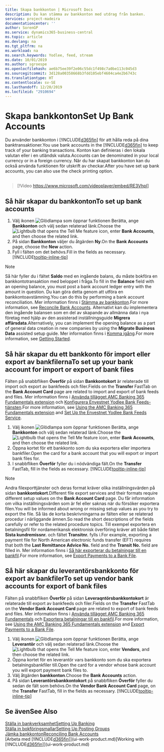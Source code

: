 ```yaml
---
title: Skapa bankkonton | Microsoft Docs
description: Du kan stämma av bankkonton med utdrag från banken.
services: project-madeira
documentationcenter: ''
author: SorenGP
ms.service: dynamics365-business-central
ms.topic: article
ms.devlang: na
ms.tgt_pltfrm: na
ms.workload: na
ms.search.keywords: Yodlee, feed, stream
ms.date: 10/01/2019
ms.author: sgroespe
ms.openlocfilehash: ae6b75ee39f2e06c55dc1f498c7a0be113c045d3
ms.sourcegitcommit: 3d128a00358668b3fdd105ebf4604ca4e2b6743c
ms.translationtype: HT
ms.contentlocale: sv-SE
ms.lasthandoff: 12/20/2019
ms.locfileid: "2910694"
---
```

# <a name="set-up-bank-accounts"></a><span data-ttu-id="b1de8-103">Skapa bankkonton</span><span class="sxs-lookup"><span data-stu-id="b1de8-103">Set Up Bank Accounts</span></span>
<span data-ttu-id="b1de8-104">Du använder bankkonton i [!INCLUDE[d365fin](includes/d365fin_md.md)] för att hålla reda på dina banktransaktioner.</span><span class="sxs-lookup"><span data-stu-id="b1de8-104">You use bank accounts in the [!INCLUDE[d365fin](includes/d365fin_md.md)] to keep track of your banking transactions.</span></span> <span data-ttu-id="b1de8-105">Konton kan definieras i den lokala valutan eller i en utländsk valuta.</span><span class="sxs-lookup"><span data-stu-id="b1de8-105">Accounts can be denominated in your local currency or in a foreign currency.</span></span> <span data-ttu-id="b1de8-106">När du har skapat bankkonton kan du också använda funktionen för utskrift av checkar.</span><span class="sxs-lookup"><span data-stu-id="b1de8-106">After you have set up bank accounts, you can also use the check printing option.</span></span><br><br>  

> [!Video https://www.microsoft.com/videoplayer/embed/RE3Vhpl]

## <a name="to-set-up-bank-accounts"></a><span data-ttu-id="b1de8-107">Så här skapar du bankkonton</span><span class="sxs-lookup"><span data-stu-id="b1de8-107">To set up bank accounts</span></span>
1. <span data-ttu-id="b1de8-108">Välj ikonen ![Glödlampa som öppnar funktionen Berätta](media/ui-search/search_small.png "Berätta vad du vill göra"), ange **Bankkonton** och välj sedan relaterad länk.</span><span class="sxs-lookup"><span data-stu-id="b1de8-108">Choose the ![Lightbulb that opens the Tell Me feature](media/ui-search/search_small.png "Tell me what you want to do") icon, enter **Bank Accounts**, and then choose the related link.</span></span>
2. <span data-ttu-id="b1de8-109">På sidan **Bankkonton** väljer du åtgärden **Ny**.</span><span class="sxs-lookup"><span data-stu-id="b1de8-109">On the **Bank Accounts** page, choose the **New** action.</span></span>
3. <span data-ttu-id="b1de8-110">Fyll i fälten om det behövs.</span><span class="sxs-lookup"><span data-stu-id="b1de8-110">Fill in the fields as necessary.</span></span> [!INCLUDE[tooltip-inline-tip](includes/tooltip-inline-tip_md.md)]

> [!NOTE]
> <span data-ttu-id="b1de8-111">Så här fyller du i fältet **Saldo** med en ingående balans, du måste bokföra en bankkontotransaktion med beloppet i fråga.</span><span class="sxs-lookup"><span data-stu-id="b1de8-111">To fill in the **Balance** field with an opening balance, you must post a bank account ledger entry with the amount in question.</span></span> <span data-ttu-id="b1de8-112">Du kan göra detta genom att utföra en bankkontoavstämning.</span><span class="sxs-lookup"><span data-stu-id="b1de8-112">You can do this by performing a bank account reconciliation.</span></span> <span data-ttu-id="b1de8-113">Mer information finns i [Stämma av bankkonton](bank-how-reconcile-bank-accounts-separately.md).</span><span class="sxs-lookup"><span data-stu-id="b1de8-113">For more information, see [Reconcile Bank Accounts](bank-how-reconcile-bank-accounts-separately.md).</span></span> <span data-ttu-id="b1de8-114">Alternativt kan du implementera den ingående balansen som en del av skapande av allmänna data i nya företag med hjälp av den assisterad inställningsguide **Migrera affärsdata**.</span><span class="sxs-lookup"><span data-stu-id="b1de8-114">Alternatively, you can implement the opening balance as a part of general data creation in new companies by using the **Migrate Business Data** assisted setup guide.</span></span> <span data-ttu-id="b1de8-115">Mer information finns i [Komma igång](product-get-started.md).</span><span class="sxs-lookup"><span data-stu-id="b1de8-115">For more information, see [Getting Started](product-get-started.md).</span></span>

## <a name="to-set-up-your-bank-account-for-import-or-export-of-bank-files"></a><span data-ttu-id="b1de8-116">Så här skapar du ett bankkonto för import eller export av bankfilerna</span><span class="sxs-lookup"><span data-stu-id="b1de8-116">To set up your bank account for import or export of bank files</span></span>
<span data-ttu-id="b1de8-117">Fälten på snabbfliken **Överför** på sidan **Bankkontokort** är relaterade till import och export av bankfeeds och filer.</span><span class="sxs-lookup"><span data-stu-id="b1de8-117">Fields on the **Transfer** FastTab on the **Bank Account Card** page are related to import and export of bank feeds and files.</span></span> <span data-ttu-id="b1de8-118">Mer information finns i [Använda tillägget AMC Banking 365 Fundamentals extension](ui-extensions-amc-banking.md) och [Konfigurera Envestnet Yodlee Bank Feeds-tjänsten](bank-how-setup-bank-statement-service.md).</span><span class="sxs-lookup"><span data-stu-id="b1de8-118">For more information, see [Using the AMC Banking 365 Fundamentals extension](ui-extensions-amc-banking.md) and [Set Up the Envestnet Yodlee Bank Feeds Service](bank-how-setup-bank-statement-service.md).</span></span>

1. <span data-ttu-id="b1de8-119">Välj ikonen ![Glödlampa som öppnar funktionen Berätta](media/ui-search/search_small.png "Berätta vad du vill göra"), ange **Bankkonton** och välj sedan relaterad länk.</span><span class="sxs-lookup"><span data-stu-id="b1de8-119">Choose the ![Lightbulb that opens the Tell Me feature](media/ui-search/search_small.png "Tell me what you want to do") icon, enter **Bank Accounts**, and then choose the related link.</span></span>
2. <span data-ttu-id="b1de8-120">Öppna kortet för ett bankkonto som du ska exportera eller importera bankfiler.</span><span class="sxs-lookup"><span data-stu-id="b1de8-120">Open the card for a bank account that you will export or import bank files for.</span></span>
3. <span data-ttu-id="b1de8-121">I snabbfliken **Överför** fyller du i nödvändiga fält.</span><span class="sxs-lookup"><span data-stu-id="b1de8-121">On the **Transfer** FastTab, fill in the fields as necessary.</span></span> [!INCLUDE[tooltip-inline-tip](includes/tooltip-inline-tip_md.md)]

> [!NOTE]  
>   <span data-ttu-id="b1de8-122">Andra filexporttjänster och deras format kräver olika inställningsvärden på sidan **bankkontokort**.</span><span class="sxs-lookup"><span data-stu-id="b1de8-122">Different file export services and their formats require different setup values on the **Bank Account Card** page.</span></span> <span data-ttu-id="b1de8-123">Du får information om vilka inställningsvärden som är fel eller saknas när du försöker exportera filen.</span><span class="sxs-lookup"><span data-stu-id="b1de8-123">You will be informed about wrong or missing setup values as you try to export the file.</span></span> <span data-ttu-id="b1de8-124">Så läs de korta beskrivningarna av fälten eller se relaterad procedur i närliggande ämnen.</span><span class="sxs-lookup"><span data-stu-id="b1de8-124">So read the short descriptions of the fields carefully or refer to the related procedure topics.</span></span> <span data-ttu-id="b1de8-125">Till exempel exportera en betalningsfil för nordamerikansk elektronisk överföring kräver att både fältet **Sista kundremissnr.** och fältet **Transitnr.** fylls i.</span><span class="sxs-lookup"><span data-stu-id="b1de8-125">For example, exporting a payment file for North American electronic funds transfer (EFT) requires that both the **Last Remittance Advice No.** field and the **Transit No.** field are filled in.</span></span> <span data-ttu-id="b1de8-126">Mer information finns i [Så här exporterar du betalningar till en bankfil](payables-how-export-payments-bank-file.md).</span><span class="sxs-lookup"><span data-stu-id="b1de8-126">For more information, see [Export Payments to a Bank File](payables-how-export-payments-bank-file.md).</span></span>

## <a name="to-set-up-vendor-bank-accounts-for-export-of-bank-files"></a><span data-ttu-id="b1de8-127">Så här skapar du leverantörsbankkonto för export av bankfiler</span><span class="sxs-lookup"><span data-stu-id="b1de8-127">To set up vendor bank accounts for export of bank files</span></span>
<span data-ttu-id="b1de8-128">Fälten på snabbfliken **Överför** på sidan **Leveraqntörsbankkontokort** är relaterade till export av bankfeeds och filer.</span><span class="sxs-lookup"><span data-stu-id="b1de8-128">Fields on the **Transfer** FastTab on the **Vendor Bank Account Card** page are related to export of bank feeds and files.</span></span> <span data-ttu-id="b1de8-129">Mer information finns i [Använda tillägget AMC Banking 365 Fundamentals](ui-extensions-amc-banking.md) och [Exportera betalningar till en bankfil](payables-how-export-payments-bank-file.md).</span><span class="sxs-lookup"><span data-stu-id="b1de8-129">For more information, see [Using the AMC Banking 365 Fundamentals extension](ui-extensions-amc-banking.md) and [Export Payments to a Bank File](payables-how-export-payments-bank-file.md).</span></span>

1. <span data-ttu-id="b1de8-130">Välj ikonen ![Glödlampa som öppnar funktionen Berätta](media/ui-search/search_small.png "Berätta vad du vill göra"), ange **Leverantör** och välj sedan relaterad länk.</span><span class="sxs-lookup"><span data-stu-id="b1de8-130">Choose the ![Lightbulb that opens the Tell Me feature](media/ui-search/search_small.png "Tell me what you want to do") icon, enter **Vendors**, and then choose the related link.</span></span>
2. <span data-ttu-id="b1de8-131">Öppna kortet för en leverantör vars bankkonto som du ska exportera betalningsbankfiler till.</span><span class="sxs-lookup"><span data-stu-id="b1de8-131">Open the card for a vendor whose bank account you will export payment bank files to.</span></span>
3. <span data-ttu-id="b1de8-132">Välj åtgärden **bankkonton**.</span><span class="sxs-lookup"><span data-stu-id="b1de8-132">Choose the **Bank Accounts** action.</span></span>
3. <span data-ttu-id="b1de8-133">På sidan **Leverantörsbankkontokort** på snabbfliken **Överför** fyller du sedan de fält som behövs.</span><span class="sxs-lookup"><span data-stu-id="b1de8-133">On the **Vendor Bank Account Card** page, on the **Transfer** FastTab, fill in the fields as necessary.</span></span> [!INCLUDE[tooltip-inline-tip](includes/tooltip-inline-tip_md.md)]

## <a name="see-also"></a><span data-ttu-id="b1de8-134">Se även</span><span class="sxs-lookup"><span data-stu-id="b1de8-134">See Also</span></span>
[<span data-ttu-id="b1de8-135">Ställa in bankverksamhet</span><span class="sxs-lookup"><span data-stu-id="b1de8-135">Setting Up Banking</span></span>](bank-setup-banking.md)  
[<span data-ttu-id="b1de8-136">Ställa in bokföringsmallar</span><span class="sxs-lookup"><span data-stu-id="b1de8-136">Setting Up Posting Groups</span></span>](finance-posting-groups.md)  
[<span data-ttu-id="b1de8-137">Jämka bankkonton</span><span class="sxs-lookup"><span data-stu-id="b1de8-137">Reconciling Bank Accounts</span></span>](bank-manage-bank-accounts.md)  
<span data-ttu-id="b1de8-138">[Arbeta med [!INCLUDE[d365fin](includes/d365fin_md.md)]](ui-work-product.md)</span><span class="sxs-lookup"><span data-stu-id="b1de8-138">[Working with [!INCLUDE[d365fin](includes/d365fin_md.md)]](ui-work-product.md)</span></span>
